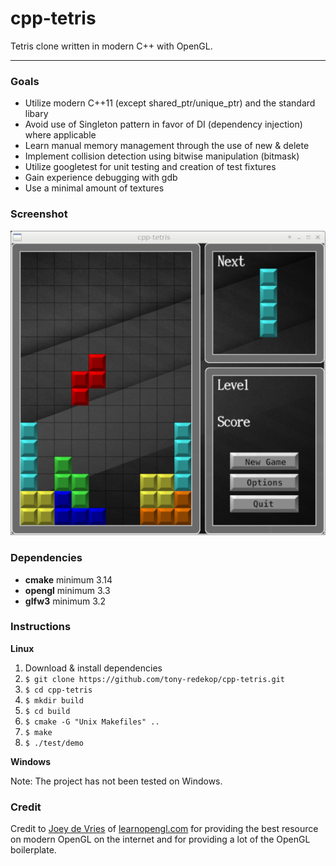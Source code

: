 # cpp-tetris

Tetris clone written in modern C++ with OpenGL.

---

### Goals

- Utilize modern C++11 (except shared_ptr/unique_ptr) and the standard libary
- Avoid use of Singleton pattern in favor of DI (dependency injection) where applicable
- Learn manual memory management through the use of new & delete
- Implement collision detection using bitwise manipulation (bitmask)
- Utilize googletest for unit testing and creation of test fixtures
- Gain experience debugging with gdb
- Use a minimal amount of textures

### Screenshot

![screenshot](/doc/screenshot-scaled.png)

### Dependencies
- **cmake** minimum 3.14
- **opengl** minimum 3.3
- **glfw3** minimum 3.2

### Instructions
**Linux**

1.  Download & install dependencies
2.  `$ git clone https://github.com/tony-redekop/cpp-tetris.git`
3.  `$ cd cpp-tetris`
4.  `$ mkdir build`
5.  `$ cd build`
6.  `$ cmake -G "Unix Makefiles" ..`
7.  `$ make`
8.  `$ ./test/demo`

**Windows**

Note: The project has not been tested on Windows. 

### Credit

Credit to [Joey de Vries](https://twitter.com/JoeyDeVriez) of [learnopengl.com](http://learnopengl.com) for providing the best resource on modern OpenGL on the internet and for providing a lot of the OpenGL boilerplate.
